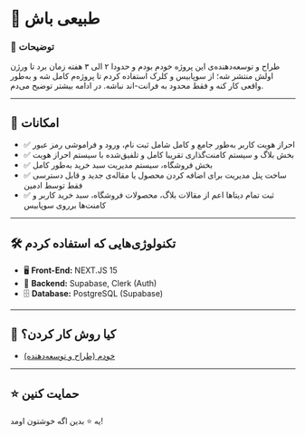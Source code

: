 # 📌 طبیعی باش

### 📖 توضیحات

طراح و توسعه‌دهنده‌ی این پروژه خودم بودم و حدودا ۲ الی ۳ هفته زمان برد تا ورژن اولش منتشر شه؛ از سوپابیس و کلرک استفاده کردم تا پروژه‌م کامل شه و به‌طور واقعی کار کنه و فقط محدود به فرانت-اند نباشه. در ادامه بیشتر توضیح می‌دم.

---

## 🚀 امکانات

- ✅ احراز هویت کاربر به‌طور جامع و کامل شامل ثبت نام، ورود و فراموشی رمز عبور
- ✅ بخش بلاگ و سیستم کامنت‌گذاری تقریبا کامل و تلفیق‌شده با سیستم احراز هویت
- ✅ بخش فروشگاه، سیستم مدیریت سبد خرید به‌طور کامل
- ✅ ساخت پنل مدیریت برای اضافه کردن محصول یا مقاله‌ی جدید و قابل دسترسی فقط توسط ادمین
- ✅ ثبت تمام دیتاها اعم از مقالات بلاگ، محصولات فروشگاه، سبد خرید کاربر و کامنت‌ها برروی سوپابیس

---

## 🛠️ تکنولوژی‌هایی که استفاده کردم

- 🖥️ **Front-End:** NEXT.JS 15
- 📡 **Backend:** Supabase, Clerk (Auth)
- 🗄️ **Database:** PostgreSQL (Supabase)

---

## 👥 کیا روش کار کردن؟

- [خودم (طراح و توسعه‌دهنده)](https://instagram.com/mohammadhcr)

---

## ⭐️ حمایت کنین

یه ⭐️ بدین اگه خوشتون اومد!
